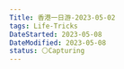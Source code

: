 ```yaml
---
Title: 香港一日游-2023-05-02
tags: Life-Tricks
DateStarted: 2023-05-08
DateModified: 2023-05-08
status: ⚪Capturing
---
```

